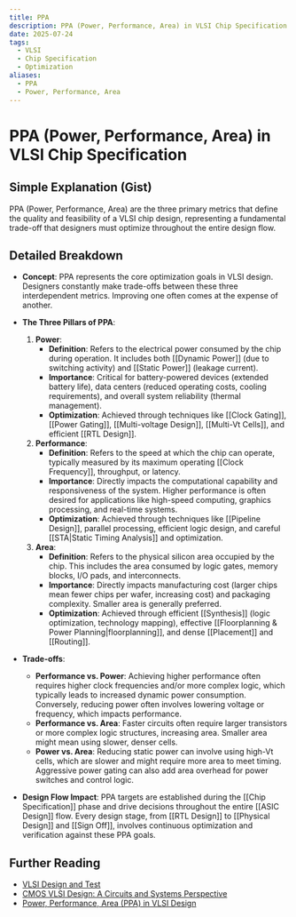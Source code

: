 ```yaml
---
title: PPA
description: PPA (Power, Performance, Area) in VLSI Chip Specification
date: 2025-07-24
tags:
  - VLSI
  - Chip Specification
  - Optimization
aliases:
  - PPA
  - Power, Performance, Area
---
```


# PPA (Power, Performance, Area) in VLSI Chip Specification

## Simple Explanation (Gist)
PPA (Power, Performance, Area) are the three primary metrics that define the quality and feasibility of a VLSI chip design, representing a fundamental trade-off that designers must optimize throughout the entire design flow.

## Detailed Breakdown

*   **Concept**: PPA represents the core optimization goals in VLSI design. Designers constantly make trade-offs between these three interdependent metrics. Improving one often comes at the expense of another.

*   **The Three Pillars of PPA**: 
    1.  **Power**: 
        *   **Definition**: Refers to the electrical power consumed by the chip during operation. It includes both [[Dynamic Power]] (due to switching activity) and [[Static Power]] (leakage current).
        *   **Importance**: Critical for battery-powered devices (extended battery life), data centers (reduced operating costs, cooling requirements), and overall system reliability (thermal management).
        *   **Optimization**: Achieved through techniques like [[Clock Gating]], [[Power Gating]], [[Multi-voltage Design]], [[Multi-Vt Cells]], and efficient [[RTL Design]].
    2.  **Performance**: 
        *   **Definition**: Refers to the speed at which the chip can operate, typically measured by its maximum operating [[Clock Frequency]], throughput, or latency.
        *   **Importance**: Directly impacts the computational capability and responsiveness of the system. Higher performance is often desired for applications like high-speed computing, graphics processing, and real-time systems.
        *   **Optimization**: Achieved through techniques like [[Pipeline Design]], parallel processing, efficient logic design, and careful [[STA|Static Timing Analysis]] and optimization.
    3.  **Area**: 
        *   **Definition**: Refers to the physical silicon area occupied by the chip. This includes the area consumed by logic gates, memory blocks, I/O pads, and interconnects.
        *   **Importance**: Directly impacts manufacturing cost (larger chips mean fewer chips per wafer, increasing cost) and packaging complexity. Smaller area is generally preferred.
        *   **Optimization**: Achieved through efficient [[Synthesis]] (logic optimization, technology mapping), effective [[Floorplanning & Power Planning|floorplanning]], and dense [[Placement]] and [[Routing]].

*   **Trade-offs**: 
    *   **Performance vs. Power**: Achieving higher performance often requires higher clock frequencies and/or more complex logic, which typically leads to increased dynamic power consumption. Conversely, reducing power often involves lowering voltage or frequency, which impacts performance.
    *   **Performance vs. Area**: Faster circuits often require larger transistors or more complex logic structures, increasing area. Smaller area might mean using slower, denser cells.
    *   **Power vs. Area**: Reducing static power can involve using high-Vt cells, which are slower and might require more area to meet timing. Aggressive power gating can also add area overhead for power switches and control logic.

*   **Design Flow Impact**: PPA targets are established during the [[Chip Specification]] phase and drive decisions throughout the entire [[ASIC Design]] flow. Every design stage, from [[RTL Design]] to [[Physical Design]] and [[Sign Off]], involves continuous optimization and verification against these PPA goals.

## Further Reading

*   [VLSI Design and Test](https://www.amazon.com/VLSI-Design-Test-S-K-Kataria/dp/818527403X)
*   [CMOS VLSI Design: A Circuits and Systems Perspective](https://www.amazon.com/CMOS-VLSI-Design-Circuits-Perspective/dp/0321547748)
*   [Power, Performance, Area (PPA) in VLSI Design](https://www.eetimes.com/power-performance-area-ppa-in-vlsi-design/)